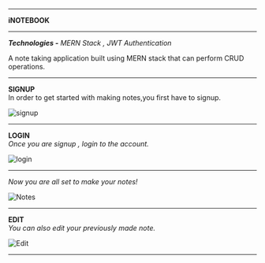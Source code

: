 ___________________________________________________________________________________________________________________________________________________________
**iNOTEBOOK**
___________________________________________________________________________________________________________________________________________________________
_**Technologies -** MERN Stack , JWT Authentication_

A note taking application built using MERN stack that can perform CRUD operations.
___________________________________________________________________________________________________________________________________________________________

**SIGNUP**  
In order to get started with making notes,you first have to signup.

![signup](https://github.com/vjoshi29/iNotebook/assets/140043392/bd129f29-bf8f-4c4f-a7af-75f79d922f88)
___________________________________________________________________________________________________________________________________________________________

**LOGIN**  
_Once you are signup , login to the account._

![login](https://github.com/vjoshi29/iNotebook/assets/140043392/d94ac986-907a-4933-9e3e-e6d218b3258c)
___________________________________________________________________________________________________________________________________________________________

_Now you are all set to make your notes!_ 

![Notes](https://github.com/vjoshi29/iNotebook/assets/140043392/724116a0-0ce5-4619-b719-4b3465ca813e)
___________________________________________________________________________________________________________________________________________________________

**EDIT**  
_You can also edit your previously made note._

![Edit](https://github.com/vjoshi29/iNotebook/assets/140043392/05b24203-fc4f-4c84-a731-7b0db2753865)
___________________________________________________________________________________________________________________________________________________________
